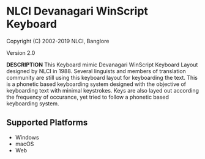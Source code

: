 # NLCI Devanagari WinScript Keyboard

Copyright (C) 2002-2019 NLCI, Banglore

Version 2.0

__DESCRIPTION__
This Keyboard mimic Devanagari WinScript Keyboard Layout designed by NLCI in 1988. Several linguists and members of translation community are still using this keyboard layout for keyboarding the text. This is a phonetic based keyboarding system designed with the objective of keyboarding text with minimal keystrokes. Keys are also layed out according the frequency of occurance, yet tried to follow a phonetic based keyboarding system.


## Supported Platforms
 * Windows
 * macOS
 * Web
